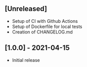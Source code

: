## [Unreleased]

- Setup of CI with Github Actions
- Setup of Dockerfile for local tests
- Creation of CHANGELOG.md

## [1.0.0] - 2021-04-15

- Initial release
